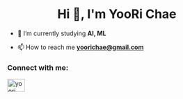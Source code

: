 <h1 align="center">Hi 👋, I'm YooRi Chae</h1>

- 🌱 I’m currently studying **AI, ML**

- 📫 How to reach me **yoorichae@gmail.com**

<h3 align="left">Connect with me:</h3>
<p align="left">
<a href="https://linkedin.com/in/yoori-chae-075909180/" target="blank"><img align="center" src="https://raw.githubusercontent.com/rahuldkjain/github-profile-readme-generator/master/src/images/icons/Social/linked-in-alt.svg" alt="yoori chae" height="30" width="40" /></a>
</p>
